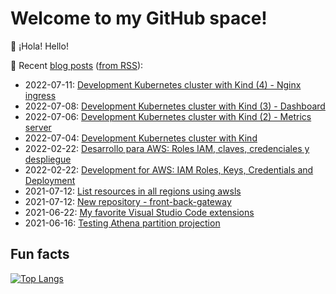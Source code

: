 # Welcome to my GitHub space!

👋 ¡Hola! Hello!

:memo: Recent [blog posts](https://blog.okelet.com) ([from RSS](https://feedly.com/i/subscription/feed%2Fhttps%3A%2F%2Fblog.okelet.com%2Findex.xml)):

<!-- BLOG-POST-LIST:START -->
* 2022-07-11: [Development Kubernetes cluster with Kind &lpar;4&rpar; - Nginx ingress](https://blog.okelet.dev/post/2022/07/development-kubernetes-cluster-with-kind-4-nginx-ingress/)
* 2022-07-08: [Development Kubernetes cluster with Kind &lpar;3&rpar; - Dashboard](https://blog.okelet.dev/post/2022/07/development-kubernetes-cluster-with-kind-3-dashboard/)
* 2022-07-06: [Development Kubernetes cluster with Kind &lpar;2&rpar; - Metrics server](https://blog.okelet.dev/post/2022/07/development-kubernetes-cluster-with-kind-2-metrics-server/)
* 2022-07-04: [Development Kubernetes cluster with Kind](https://blog.okelet.dev/post/2022/07/development-kubernetes-cluster-with-kind/)
* 2022-02-22: [Desarrollo para AWS: Roles IAM, claves, credenciales y despliegue](https://blog.okelet.dev/post/2022/02/desarrollo-para-aws-roles-iam-claves-credenciales-y-despliegue/)
* 2022-02-22: [Development for AWS: IAM Roles, Keys, Credentials and Deployment](https://blog.okelet.dev/post/2022/02/development-for-aws-iam-roles-keys-credentials-and-deployment/)
* 2021-07-12: [List resources in all regions using awsls](https://blog.okelet.dev/post/2021/07/list-resources-in-all-regions-using-awsls/)
* 2021-07-12: [New repository - front-back-gateway](https://blog.okelet.dev/post/2021/07/new-repository-front-back-gateway/)
* 2021-06-22: [My favorite Visual Studio Code extensions](https://blog.okelet.dev/post/2021/06/my-favorite-visual-studio-code-extensions/)
* 2021-06-16: [Testing Athena partition projection](https://blog.okelet.dev/post/2021/06/testing-athena-partition-projection/)

<!-- BLOG-POST-LIST:END -->

## Fun facts

[![Top Langs](https://github-readme-stats.vercel.app/api/top-langs/?username=okelet&layout=compact&exclude_repo=okelet.github.io)](https://github.com/okelet)
